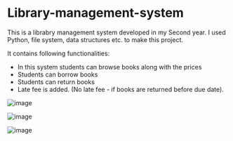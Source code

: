 # Library-management-system

This is a librabry management system developed in my Second year. I used Python, file system, data structures etc. to make this project.

It contains following functionalities:
- In this system students can browse books along with the prices
- Students can borrow books 
- Students can return books
- Late fee is added. (No late fee - if books are returned before due date).

![image](https://user-images.githubusercontent.com/87595760/209079636-66f7cfb9-9310-40be-9d9b-16c1f9010f6e.png)


![image](https://user-images.githubusercontent.com/87595760/209082077-ea010f18-b454-4f33-a631-a6292b7dec44.png)


![image](https://user-images.githubusercontent.com/87595760/209082198-131dd501-94bc-42db-8eb5-7540be8a1a69.png)
